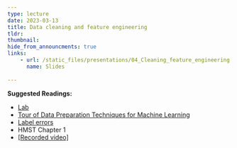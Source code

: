 ```yaml
---
type: lecture
date: 2023-03-13
title: Data cleaning and feature engineering
tldr: 
thumbnail: 
hide_from_announcments: true
links: 
    - url: /static_files/presentations/04_Cleaning_feature_engineering.pdf
      name: Slides
      
---
```

**Suggested Readings:**
- [Lab](https://github.com/phonchi/nsysu-math608-2022/blob/master/static_files/presentations/04_Clean_feature_engineering.ipynb)
- [Tour of Data Preparation Techniques for Machine Learning](https://machinelearningmastery.com/data-preparation-techniques-for-machine-learning/)
- [Label errors](https://dcai.csail.mit.edu/lectures/label-errors/)
- HMST Chapter 1
- [[Recorded video]](https://youtube.com/playlist?list=PLHNZtBNWQ-87N0rZD0aHtPbz7zL-L1zAK)
